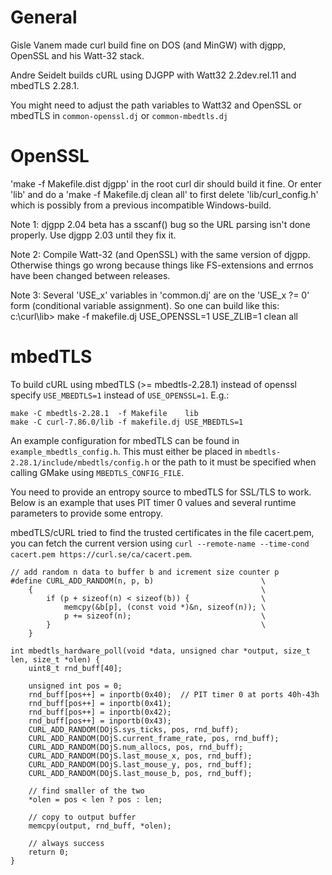 # General
Gisle Vanem made curl build fine on DOS (and MinGW) with djgpp, OpenSSL and his
Watt-32 stack.

Andre Seidelt builds cURL using DJGPP with Watt32 2.2dev.rel.11 and mbedTLS 2.28.1.

You might need to adjust the path variables to Watt32 and OpenSSL or mbedTLS in `common-openssl.dj` or `common-mbedtls.dj`

# OpenSSL
'make -f Makefile.dist djgpp' in the root curl dir should build it fine.
Or enter 'lib' and do a 'make -f Makefile.dj clean all' to first delete
'lib/curl_config.h' which is possibly from a previous incompatible Windows-build.

Note 1: djgpp 2.04 beta has a sscanf() bug so the URL parsing isn't
        done properly. Use djgpp 2.03 until they fix it.

Note 2: Compile Watt-32 (and OpenSSL) with the same version of djgpp.
        Otherwise things go wrong because things like FS-extensions and
        errnos have been changed between releases.

Note 3: Several 'USE_x' variables in 'common.dj' are on the 'USE_x ?= 0'
        form (conditional variable assignment). So one can build like this:
          c:\curl\lib> make -f makefile.dj USE_OPENSSL=1 USE_ZLIB=1 clean all

# mbedTLS
To build cURL using mbedTLS (>= mbedtls-2.28.1) instead of openssl specify `USE_MBEDTLS=1` instead of `USE_OPENSSL=1`.
E.g.:
```
make -C mbedtls-2.28.1  -f Makefile    lib
make -C curl-7.86.0/lib -f makefile.dj USE_MBEDTLS=1
```
An example configuration for mbedTLS can be found in `example_mbedtls_config.h`. This must either be placed in `mbedtls-2.28.1/include/mbedtls/config.h` or the path to it must be specified when calling GMake using `MBEDTLS_CONFIG_FILE`.

You need to provide an entropy source to mbedTLS for SSL/TLS to work. Below is an example that uses PIT timer 0 values and several runtime parameters to provide some entropy.

mbedTLS/cURL tried to find the trusted certificates in the file cacert.pem, you can fetch the current version using `curl --remote-name --time-cond cacert.pem https://curl.se/ca/cacert.pem`.

```
// add random n data to buffer b and icrement size counter p
#define CURL_ADD_RANDOM(n, p, b)                        \
    {                                                   \
        if (p + sizeof(n) < sizeof(b)) {                \
            memcpy(&b[p], (const void *)&n, sizeof(n)); \
            p += sizeof(n);                             \
        }                                               \
    }

int mbedtls_hardware_poll(void *data, unsigned char *output, size_t len, size_t *olen) {
    uint8_t rnd_buff[40];

    unsigned int pos = 0;
    rnd_buff[pos++] = inportb(0x40);  // PIT timer 0 at ports 40h-43h
    rnd_buff[pos++] = inportb(0x41);
    rnd_buff[pos++] = inportb(0x42);
    rnd_buff[pos++] = inportb(0x43);
    CURL_ADD_RANDOM(DOjS.sys_ticks, pos, rnd_buff);
    CURL_ADD_RANDOM(DOjS.current_frame_rate, pos, rnd_buff);
    CURL_ADD_RANDOM(DOjS.num_allocs, pos, rnd_buff);
    CURL_ADD_RANDOM(DOjS.last_mouse_x, pos, rnd_buff);
    CURL_ADD_RANDOM(DOjS.last_mouse_y, pos, rnd_buff);
    CURL_ADD_RANDOM(DOjS.last_mouse_b, pos, rnd_buff);

    // find smaller of the two
    *olen = pos < len ? pos : len;

    // copy to output buffer
    memcpy(output, rnd_buff, *olen);

    // always success
    return 0;
}
```

